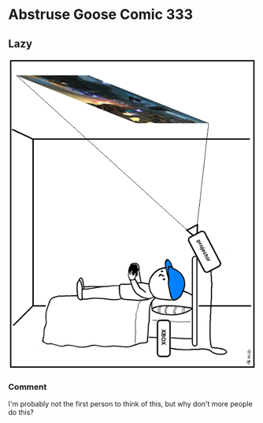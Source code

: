 # Abstruse Goose Comic 333
## Lazy

![image](comics/cuz_sometimes_my_neck_gets_tired.png)
### Comment
I'm probably not the first person to think of this, but why don't more people do this?
